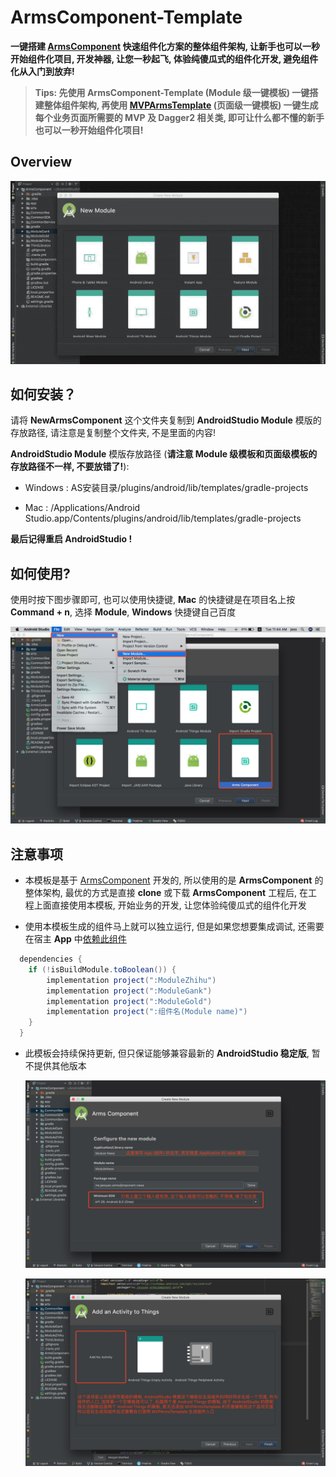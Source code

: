# ArmsComponent-Template
**一键搭建 [ArmsComponent](https://github.com/JessYanCoding/ArmsComponent) 快速组件化方案的整体组件架构, 让新手也可以一秒开始组件化项目, 开发神器, 让您一秒起飞, 体验纯傻瓜式的组件化开发, 避免组件化从入门到放弃!**

> **Tips: 先使用 ArmsComponent-Template (Module 级一键模板) 一键搭建整体组件架构, 再使用 [MVPArmsTemplate](https://github.com/JessYanCoding/MVPArmsTemplate) (页面级一键模板) 一键生成每个业务页面所需要的 MVP 及 Dagger2 相关类, 即可让什么都不懂的新手也可以一秒开始组件化项目!**

## Overview
![gif](art/ArmsComponent-Template.gif)

## 如何安装？
请将 **NewArmsComponent** 这个文件夹复制到 **AndroidStudio Module** 模版的存放路径, 请注意是复制整个文件夹, 不是里面的内容!

**AndroidStudio Module** 模版存放路径 (**请注意 Module 级模板和页面级模板的存放路径不一样, 不要放错了!**):

* Windows : AS安装目录/plugins/android/lib/templates/gradle-projects

* Mac : /Applications/Android Studio.app/Contents/plugins/android/lib/templates/gradle-projects

**最后记得重启 AndroidStudio !**

## 如何使用?
使用时按下图步骤即可, 也可以使用快捷键, **Mac** 的快捷键是在项目名上按 **Command + n**, 选择  **Module**, **Windows** 快捷键自己百度

![step](art/step.jpeg)

## 注意事项
* 本模板是基于 [ArmsComponent](https://github.com/JessYanCoding/ArmsComponent) 开发的, 所以使用的是 **ArmsComponent** 的整体架构, 最优的方式是直接 **clone** 或下载 **ArmsComponent** 工程后, 在工程上面直接使用本模板, 开始业务的开发, 让您体验纯傻瓜式的组件化开发

* 使用本模板生成的组件马上就可以独立运行, 但是如果您想要集成调试, 还需要在宿主 **App** 中[依赖此组件](https://github.com/JessYanCoding/ArmsComponent/blob/master/app/build.gradle#L55)
```gradle
  dependencies {
    if (!isBuildModule.toBoolean()) {
        implementation project(":ModuleZhihu")
        implementation project(":ModuleGank")
        implementation project(":ModuleGold")
        implementation project(":组件名(Module name)")
    }
  }
```


* 此模板会持续保持更新, 但只保证能够兼容最新的 **AndroidStudio 稳定版**, 暂不提供其他版本

  ![attention-1](art/attention-1.jpeg)

  ![attention-2](art/attention-2.jpeg)
